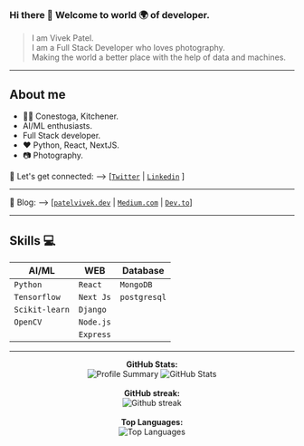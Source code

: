 ### Hi there 👋 Welcome to world 🌍 of developer.
  > I am Vivek Patel.<br>
  > I am a Full Stack Developer who loves photography.<br>
  > Making the world a better place with the help of data and machines.<br>

---

## About me
- 👨‍🎓 Conestoga, Kitchener.<br>
- AI/ML enthusiasts.<br>
- Full Stack developer. <br>
- :heart: Python, React, NextJS. <br/>
- :camera: Photography.<br>

🤝 Let's get connected: --> [[`Twitter`](https://www.twitter.com/patelvivekdev) | [`Linkedin`](https://www.linkedin.com/in/patelvivekdev/) ]

--- 

📖 Blog:  --> [[`patelvivek.dev`](https://patelvivek.dev/blog) | [`Medium.com`](https://patelvivekdotdev.medium.com/) | [`Dev.to`](https://dev.to/patelvivekdev)]
  
---
## Skills :computer:


| **AI/ML**     | **WEB**       |**Database**    |
| ------------- | ------------- | -------------- |
| `Python`      | `React`       | `MongoDB`      |
| `Tensorflow`  | `Next Js`     | `postgresql`   |
| `Scikit-learn`| `Django`      |                |
| `OpenCV`      | `Node.js`     |                |
|               | `Express`     |                |


---

<p align="center">
  <b>GitHub Stats:</b><br/>
  <img alt="Profile Summary" src="http://github-profile-summary-cards.vercel.app/api/cards/profile-details?username=patelvivekdev&theme=github">
  <img alt="GitHub Stats" src="https://github-readme-stats-git-masterrstaa-rickstaa.vercel.app/api?username=patelvivekdev&count_private=true&&show_icons=true&theme=dark"/>
  <br/>
  <br/>
  <b>GitHub streak:</b><br/>
  <img alt="Github streak" src="https://streak-stats.demolab.com/?user=patelvivekdev&theme=onedark"/>
  <br/>
  <br/>
  <b>Top Languages:</b><br/>
    <img alt="Top Languages" src="https://github-readme-stats.vercel.app/api/top-langs/?username=patelvivekdev&hide=jupyter%20notebook">
  <br/>
  <br/>
</p>

